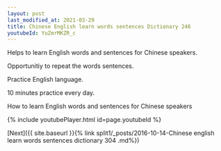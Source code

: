 ```yaml
---
layout: post
last_modified_at: 2021-03-29
title: Chinese English learn words sentences Dictionary 246 
youtubeId: YuZmrMKZR_c
---
```

 
 
Helps to learn English words and sentences for Chinese speakers.

Opportunitiy to repeat the words sentences. 

Practice English language. 
 
10 minutes practice every day. 
 
How to learn English words and sentences for Chinese speakers 
 
{% include youtubePlayer.html id=page.youtubeId %}
 
 
[Next]({{ site.baseurl }}{% link  split1/_posts/2016-10-14-Chinese english learn words sentences dictionary 304 .md%})
 
